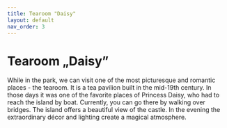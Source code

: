 ```yaml
---
title: Tearoom "Daisy"
layout: default
nav_order: 3
---
```


# Tearoom „Daisy”

While in the park, we can visit one of the most picturesque and romantic places - the  tearoom. It is a tea pavilion built in the mid-19th century. In those days it was one of the favorite places of Princess Daisy, who had to reach the island by boat. Currently, you can go there by walking over bridges. The island offers a beautiful view of the castle. In the evening the extraordinary décor and lighting create a magical atmosphere.

 



  
